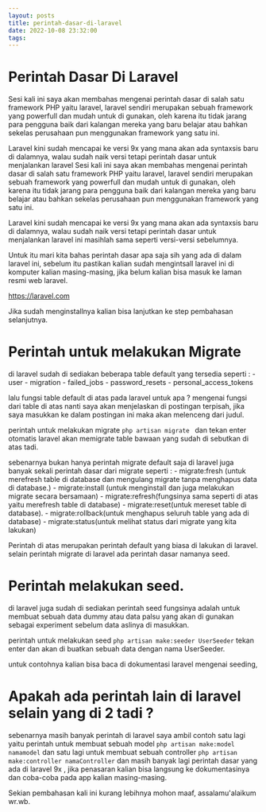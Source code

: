 ```yaml
---
layout: posts
title: perintah-dasar-di-laravel
date: 2022-10-08 23:32:00
tags:
---
```


# Perintah Dasar Di Laravel

Sesi kali ini saya akan membahas mengenai perintah dasar di salah satu framework PHP yaitu laravel, laravel sendiri merupakan sebuah framework yang powerfull dan mudah untuk di gunakan, oleh karena itu tidak jarang para pengguna baik dari kalangan mereka yang baru belajar atau bahkan sekelas perusahaan pun menggunakan framework yang satu ini.

Laravel kini sudah mencapai ke versi 9x yang mana akan ada syntaxsis baru  di dalamnya, walau sudah naik versi tetapi perintah dasar untuk menjalankan laravel
Sesi kali ini saya akan membahas mengenai perintah dasar di salah satu framework PHP yaitu laravel, laravel sendiri merupakan sebuah framework yang powerfull dan mudah untuk di gunakan, oleh karena itu tidak jarang para pengguna baik dari kalangan mereka yang baru belajar atau bahkan sekelas perusahaan pun menggunakan framework yang satu ini.

Laravel kini sudah mencapai ke versi 9x yang mana akan ada syntaxsis baru di dalamnya, walau sudah naik versi tetapi perintah dasar untuk menjalankan laravel
ini masihlah sama seperti versi-versi sebelumnya.

Untuk itu mari kita bahas perintah dasar apa saja sih yang ada di dalam laravel ini, sebelum itu pastikan kalian sudah mengintsall laravel ini di komputer kalian masing-masing, jika belum kalian bisa masuk ke laman resmi web laravel.

https://laravel.com

Jika sudah menginstallnya kalian bisa lanjutkan ke step pembahasan selanjutnya.

# Perintah untuk melakukan Migrate
di laravel sudah di sediakan beberapa table default yang tersedia seperti :
    - user
    - migration
    - failed_jobs
    - password_resets
    - personal_access_tokens

lalu fungsi table default di atas pada laravel untuk apa ? mengenai fungsi dari table di atas nanti saya akan menjelaskan di postingan terpisah, jika saya masukkan ke dalam postingan ini maka akan melenceng dari judul.

perintah untuk melakukan migrate `php artisan migrate ` dan tekan enter otomatis laravel akan memigrate table bawaan yang sudah di sebutkan di atas tadi.

sebenarnya bukan hanya perintah migrate default saja di laravel juga banyak sekali perintah dasar dari migrate seperti :
    - migrate:fresh (untuk merefresh table di database dan mengulang migrate tanpa menghapus data di database.)
    - migrate:install (untuk menginstall dan juga melakukan migrate secara bersamaan)
    - migrate:refresh(fungsinya sama seperti di atas yaitu merefresh table di database)
    - migrate:reset(untuk mereset table di database).
    - migrate:rollback(untuk menghapus seluruh table yang ada di database)
    - migrate:status(untuk melihat status dari migrate yang kita lakukan)

Perintah di atas merupakan perintah default yang biasa di lakukan di laravel. selain perintah migrate di laravel ada perintah dasar namanya seed.

# Perintah melakukan seed.

di laravel juga sudah di sediakan perintah seed fungsinya adalah untuk membuat sebuah data dummy atau data palsu yang akan di gunakan sebagai experiment sebelum data aslinya di masukkan.

perintah untuk melakukan seed `php artisan make:seeder UserSeeder` tekan enter dan akan di buatkan sebuah data dengan nama UserSeeder.

untuk contohnya kalian bisa baca di dokumentasi laravel mengenai seeding,

# Apakah ada perintah lain di laravel selain yang di 2 tadi ?

sebenarnya masih banyak perintah di laravel saya ambil contoh satu lagi yaitu perintah untuk membuat sebuah model `php artisan make:model namamodel` dan satu lagi untuk membuat sebuah controller `php artisan make:controller namaController` dan masih banyak lagi perintah dasar yang ada di laravel 9x , jika penasaran kalian bisa langsung ke dokumentasinya dan coba-coba pada app kalian masing-masing.

Sekian pembahasan kali ini kurang lebihnya mohon maaf, assalamu'alaikum wr.wb.


